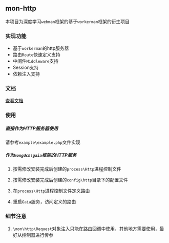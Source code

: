 ## mon-http

本项目为深度学习`webman`框架的基于`workerman`框架的衍生项目

### 实现功能

- 基于`workerman`的http服务器
- 路由`Route`快速定义支持
- 中间件`Middleware`支持
- Session支持
- 依赖注入支持

### 文档

[查看文档](/doc/Home.md)


### 使用

##### 直接作为HTTP服务器使用

请参考`example\example.php`文件实现


##### 作为`mongdch\gaia`框架的HTTP服务

1. 按需修改安装完成后创建的`process\Http`进程控制文件

2. 按需修改安装完成后创建的`config\http`目录下的配置文件

3. 在`process\Http`进程控制文件定义路由

4. 重启`Gaia`服务，访问定义的路由


### 细节注意

1. `\mon\http\Request`对象注入只能在路由回调中使用，其他地方需要使用，最好从控制器进行传参